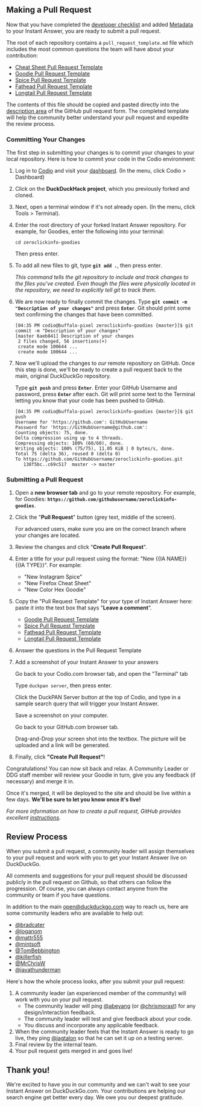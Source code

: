 ## Making a Pull Request

Now that you have completed the [developer checklist](https://dukgo.com/duckduckhack/developer_checklist) and added [Metadata](https://dukgo.com/duckduckhack/metadata) to your Instant Answer, you are ready to submit a pull request.

The root of each repository contains a `pull_request_template.md` file which includes the most common questions the team will have about your contribution:

- [Cheat Sheet Pull Request Template](https://raw.githubusercontent.com/duckduckgo/zeroclickinfo-goodies/master/pull_request_template_cheat_sheet.md)
- [Goodie Pull Request Template](https://raw.githubusercontent.com/duckduckgo/zeroclickinfo-goodies/master/pull_request_template_goodie.md)
- [Spice Pull Request Template](https://raw.githubusercontent.com/duckduckgo/zeroclickinfo-spice/master/pull_request_template_spice.md)
- [Fathead Pull Request Template](https://raw.githubusercontent.com/duckduckgo/zeroclickinfo-fathead/master/pull_request_template_fathead.md)
- [Longtail Pull Request Template](https://raw.githubusercontent.com/duckduckgo/zeroclickinfo-longtail/master/pull_request_template_longtail.md)

The contents of this file should be copied and pasted directly into the [description area](https://github-images.s3.amazonaws.com/help/pull_requests/pullrequest-description.png) of the GitHub pull request form. The completed template will help the community better understand your pull request and expedite the review process.

### Committing Your Changes

The first step in submitting your changes is to commit your changes to your local repository. Here is how to commit your code in the Codio environment:

1. Log in to [Codio](https://codio.com) and visit your [dashboard](https://codio.com/home/projects). (In the menu, click Codio > Dashboard)

2. Click on the **DuckDuckHack project**, which you previously forked and cloned.

3. Next, open a terminal window if it's not already open. (In the menu, click Tools > Terminal).

4. Enter the root directory of your forked Instant Answer repository. For example, for Goodies, enter the following into your terminal:

    ```shell
    cd zeroclickinfo-goodies 
    ```

    Then press enter.

5. To add all new files to git, type **`git add .`**, then press enter.

    *This command tells the git repository to include and track changes to the files you've created. Even though the files were physically located in the repository, we need to explicitly tell git to track them.*
    
5. We are now ready to finally commit the changes. Type **`git commit -m "Description of your changes"`** and press **`Enter`**. Git should print some text confirming the changes that have been committed.

    ```
    [04:35 PM codio@buffalo-pixel zeroclickinfo-goodies {master}]$ git commit -m "Description of your changes"
    [master 6aeb841] Description of your changes
     2 files changed, 56 insertions(+)
     create mode 100644 ...
     create mode 100644 ...
    ```

6. Now we'll upload the changes to *our* remote repository on GitHub. Once this step is done, we'll be ready to create a pull request back to the main, original DuckDuckGo repository. 

    Type **`git push`** and press **`Enter`**. Enter your GitHub Username and password, press **`Enter`** after each. Git will print some text to the Terminal letting you know that your code has been pushed to GitHub.

    ```
    [04:35 PM codio@buffalo-pixel zeroclickinfo-goodies {master}]$ git push
    Username for 'https://github.com': GitHubUsername
    Password for 'https://GitHubUsername@github.com':
    Counting objects: 75, done.
    Delta compression using up to 4 threads.
    Compressing objects: 100% (60/60), done.
    Writing objects: 100% (75/75), 11.05 KiB | 0 bytes/s, done.
    Total 75 (delta 36), reused 0 (delta 0)
    To https://github.com/GitHubUsername/zeroclickinfo-goodies.git
       138f5bc..c69c517  master -> master
    ```


### Submitting a Pull Request

1. Open a **new browser tab** and go to your remote repository. For example, for Goodies: **`https://github.com/githubusername/zeroclickinfo-goodies`**.

2. Click the "**Pull Request**" button (grey text, middle of the screen).

    For advanced users, make sure you are on the correct branch where your changes are located.

3. Review the changes and click "**Create Pull Request**".

4. Enter a title for your pull request using the format: "New {{IA NAME}} {{IA TYPE}}". For example:

	- "New Instagram Spice"
	- "New Firefox Cheat Sheet"
	- "New Color Hex Goodie"

11. Copy the "Pull Request Template" for your type of Instant Answer here: paste it into the text box that says "**Leave a comment**".

    - [Goodie Pull Request Template](https://raw.githubusercontent.com/duckduckgo/zeroclickinfo-goodies/master/pull_request_template_goodie.md)
    - [Spice Pull Request Template](https://raw.githubusercontent.com/duckduckgo/zeroclickinfo-spice/master/pull_request_template_spice.md)
    - [Fathead Pull Request Template](https://raw.githubusercontent.com/duckduckgo/zeroclickinfo-fathead/master/pull_request_template_fathead.md)
    - [Longtail Pull Request Template](https://raw.githubusercontent.com/duckduckgo/zeroclickinfo-longtail/master/pull_request_template_longtail.md)
    
12. Answer the questions in the Pull Request Template

13. Add a screenshot of your Instant Answer to your answers
	
	Go back to your Codio.com browser tab, and open the "Terminal" tab 
	
	Type `duckpan server`, then press enter.
	
	Click the DuckPAN Server button at the top of Codio, and type in a sample search query that will trigger your Instant Answer.
	
	Save a screenshot on your computer.

	Go back to your GitHub.com browser tab.

	Drag-and-Drop your screen shot into the textbox. The picture will be uploaded and a link will be generated.
	
14. Finally, click **"Create Pull Request"**!

Congratulations! You can now sit back and relax. A Community Leader or DDG staff member will review your Goodie in turn, give you any feedback (if necessary) and merge it in. 

Once it's merged, it will be deployed to the site and should be live within a few days. **We'll be sure to let you know once it's live!**

*For more information on how to create a pull request, GitHub provides excellent [instructions](https://help.github.com/articles/creating-a-pull-request).*

## Review Process

When you submit a pull request, a community leader will assign themselves to your pull request and work with you to get your Instant Answer live on DuckDuckGo. 

All comments and suggestions for your pull request should be discussed publicly in the pull request on Github, so that others can follow the progression. Of course, you can always contact anyone from the community or team if you have questions. 

In addition to the main [open@duckduckgo.com](mailto:open@duckduckgo.com) way to reach us, here are some community leaders who are available to help out:

<!-- /summary -->

- [@bradcater](https://github.com/bradcater)
- [@loganom](https://github.com/loganom)
- [@mattr555](https://github.com/mattr555)
- [@mintsoft](https://github.com/mintsoft)
- [@TomBebbington](https://github.com/TomBebbington)
- [@killerfish](https://github.com/killerfish)
- [@MrChrisW](https://github.com/mrchrisw)
- [@javathunderman](https://github.com/javathunderman)

Here's how the whole process looks, after you submit your pull request:

1. A community leader (an experienced member of the community) will work with you on your pull request.
   - The community leader will ping [@abeyang](https://github.com/abeyang) (or [@chrismorast](https://github.com/chrismorast)) for any design/interaction feedback.
   - The community leader will test and give feedback about your code.
   - You discuss and incorporate any applicable feedback.
2. When the community leader feels that the Instant Answer is ready to go live, they ping [@jagtalon](https://github.com/jagtalon) so that he can set it up on a testing server.
3. Final review by the internal team.
4. Your pull request gets merged in and goes live!

## Thank you!  

We're excited to have you in our community and we can't wait to see your Instant Answer on DuckDuckGo.com. Your contributions are helping our search engine get better every day. We owe you our deepest gratitude. 
